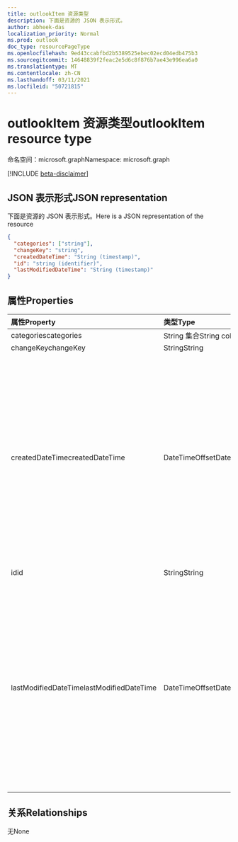 ```yaml
---
title: outlookItem 资源类型
description: 下面是资源的 JSON 表示形式。
author: abheek-das
localization_priority: Normal
ms.prod: outlook
doc_type: resourcePageType
ms.openlocfilehash: 9ed43ccabfbd2b5389525ebec02ecd04edb475b3
ms.sourcegitcommit: 14648839f2feac2e5d6c8f876b7ae43e996ea6a0
ms.translationtype: MT
ms.contentlocale: zh-CN
ms.lasthandoff: 03/11/2021
ms.locfileid: "50721815"
---
```

# <a name="outlookitem-resource-type"></a><span data-ttu-id="d40c0-103">outlookItem 资源类型</span><span class="sxs-lookup"><span data-stu-id="d40c0-103">outlookItem resource type</span></span>

<span data-ttu-id="d40c0-104">命名空间：microsoft.graph</span><span class="sxs-lookup"><span data-stu-id="d40c0-104">Namespace: microsoft.graph</span></span>

[!INCLUDE [beta-disclaimer](../../includes/beta-disclaimer.md)]

## <a name="json-representation"></a><span data-ttu-id="d40c0-105">JSON 表示形式</span><span class="sxs-lookup"><span data-stu-id="d40c0-105">JSON representation</span></span>

<span data-ttu-id="d40c0-106">下面是资源的 JSON 表示形式。</span><span class="sxs-lookup"><span data-stu-id="d40c0-106">Here is a JSON representation of the resource</span></span>

<!-- {
  "blockType": "resource",
  "optionalProperties": [

  ],
  "@odata.type": "microsoft.graph.outlookItem"
}-->

```json
{
  "categories": ["string"],
  "changeKey": "string",
  "createdDateTime": "String (timestamp)",
  "id": "string (identifier)",
  "lastModifiedDateTime": "String (timestamp)"
}

```
## <a name="properties"></a><span data-ttu-id="d40c0-107">属性</span><span class="sxs-lookup"><span data-stu-id="d40c0-107">Properties</span></span>
| <span data-ttu-id="d40c0-108">属性</span><span class="sxs-lookup"><span data-stu-id="d40c0-108">Property</span></span>     | <span data-ttu-id="d40c0-109">类型</span><span class="sxs-lookup"><span data-stu-id="d40c0-109">Type</span></span>   |<span data-ttu-id="d40c0-110">说明</span><span class="sxs-lookup"><span data-stu-id="d40c0-110">Description</span></span>|
|:---------------|:--------|:----------|
|<span data-ttu-id="d40c0-111">categories</span><span class="sxs-lookup"><span data-stu-id="d40c0-111">categories</span></span>|<span data-ttu-id="d40c0-112">String 集合</span><span class="sxs-lookup"><span data-stu-id="d40c0-112">String collection</span></span>||
|<span data-ttu-id="d40c0-113">changeKey</span><span class="sxs-lookup"><span data-stu-id="d40c0-113">changeKey</span></span>|<span data-ttu-id="d40c0-114">String</span><span class="sxs-lookup"><span data-stu-id="d40c0-114">String</span></span>||
|<span data-ttu-id="d40c0-115">createdDateTime</span><span class="sxs-lookup"><span data-stu-id="d40c0-115">createdDateTime</span></span>|<span data-ttu-id="d40c0-116">DateTimeOffset</span><span class="sxs-lookup"><span data-stu-id="d40c0-116">DateTimeOffset</span></span>|<span data-ttu-id="d40c0-117">时间戳类型表示采用 ISO 8601 格式的日期和时间信息，始终采用 UTC 时区。</span><span class="sxs-lookup"><span data-stu-id="d40c0-117">The Timestamp type represents date and time information using ISO 8601 format and is always in UTC time.</span></span> <span data-ttu-id="d40c0-118">例如，2014 年 1 月 1 日午夜 UTC 为 `2014-01-01T00:00:00Z`</span><span class="sxs-lookup"><span data-stu-id="d40c0-118">For example, midnight UTC on Jan 1, 2014 is `2014-01-01T00:00:00Z`</span></span>|
|<span data-ttu-id="d40c0-119">id</span><span class="sxs-lookup"><span data-stu-id="d40c0-119">id</span></span>|<span data-ttu-id="d40c0-120">String</span><span class="sxs-lookup"><span data-stu-id="d40c0-120">String</span></span>| <span data-ttu-id="d40c0-121">只读。</span><span class="sxs-lookup"><span data-stu-id="d40c0-121">Read-only.</span></span>|
|<span data-ttu-id="d40c0-122">lastModifiedDateTime</span><span class="sxs-lookup"><span data-stu-id="d40c0-122">lastModifiedDateTime</span></span>|<span data-ttu-id="d40c0-123">DateTimeOffset</span><span class="sxs-lookup"><span data-stu-id="d40c0-123">DateTimeOffset</span></span>|<span data-ttu-id="d40c0-124">时间戳类型表示采用 ISO 8601 格式的日期和时间信息，始终采用 UTC 时区。</span><span class="sxs-lookup"><span data-stu-id="d40c0-124">The Timestamp type represents date and time information using ISO 8601 format and is always in UTC time.</span></span> <span data-ttu-id="d40c0-125">例如，2014 年 1 月 1 日午夜 UTC 为 `2014-01-01T00:00:00Z`</span><span class="sxs-lookup"><span data-stu-id="d40c0-125">For example, midnight UTC on Jan 1, 2014 is `2014-01-01T00:00:00Z`</span></span>|

## <a name="relationships"></a><span data-ttu-id="d40c0-126">关系</span><span class="sxs-lookup"><span data-stu-id="d40c0-126">Relationships</span></span>
<span data-ttu-id="d40c0-127">无</span><span class="sxs-lookup"><span data-stu-id="d40c0-127">None</span></span>


<!-- uuid: 8fcb5dbc-d5aa-4681-8e31-b001d5168d79
2015-10-25 14:57:30 UTC -->
<!--
{
  "type": "#page.annotation",
  "description": "outlookItem resource",
  "keywords": "",
  "section": "documentation",
  "tocPath": "",
  "suppressions": []
}
-->


